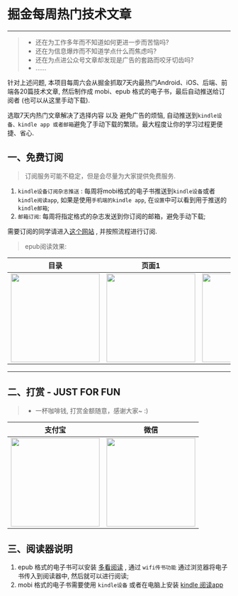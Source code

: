 # 掘金每周热门技术文章 
---------------------

> * 还在为工作多年而不知道如何更进一步而苦恼吗?
> * 还在为信息爆炸而不知道学点什么而焦虑吗?
> * 还在为点进公众号文章却发现是广告的套路而咬牙切齿吗?
> * ......

针对上述问题, 本项目每周六会从掘金抓取7天内最热门Android、iOS、后端、前端各20篇技术文章, 然后制作成 mobi、epub 格式的电子书，最后自动推送给订阅者 (也可以从这里手动下载). 

选取7天内热门文章解决了选择内容 以及 避免广告的烦恼, 自动推送到`kindle设备、kindle app 或者邮箱`避免了手动下载的繁琐。最大程度让你的学习过程更便捷、省心.


## 一、免费订阅

> 订阅服务可能不稳定，但是会尽量为大家提供免费服务.

1. `kindle设备订阅杂志推送` : 每周将mobi格式的电子书推送到`kindle设备`或者`kindle阅读app`, 如果是使用`手机端的kindle app`, 在`设置`中可以看到用于推送的`kindle邮箱`;
2. `邮箱订阅`: 每周将指定格式的杂志发送到你订阅的邮箱，避免手动下载;

需要订阅的同学请进入[这个网站](http://economist.cool/hotblogs.html) , 并按照流程进行订阅.


> epub阅读效果:

|   目录   |   页面1   |     页面2 |
|------------|-----------|--------|
|<img src="https://img-blog.csdnimg.cn/20201124120617114.jpg" width="200"/>| <img src="https://img-blog.csdnimg.cn/20201124120629952.jpg" width="200"/>  | <img src="https://img-blog.csdnimg.cn/20201124120641938.jpg" width="200"/> 

-------------------------------------

## 二、打赏 - JUST FOR FUN

> * 一杯咖啡钱, 打赏金额随意，感谢大家~ :)


|   支付宝   |   微信    |
|------------|-----------|
|<img src="https://img-blog.csdnimg.cn/20200412132734488.JPG?x-oss-process=image/watermark,type_ZmFuZ3poZW5naGVpdGk,shadow_10,text_aHR0cHM6Ly9ibG9nLmNzZG4ubmV0L2Jib3lmZWl5dQ==,size_16,color_FFFFFF,t_70" width="200"/>| <img src="https://img-blog.csdnimg.cn/20200911174255577.jpg?x-oss-process=image/watermark,type_ZmFuZ3poZW5naGVpdGk,shadow_10,text_aHR0cHM6Ly9ibG9nLmNzZG4ubmV0L2Jib3lmZWl5dQ==,size_16,color_FFFFFF,t_70" width="200"/>  |


## 三、阅读器说明

1. epub 格式的电子书可以安装 [多看阅读](https://www.duokan.com/product) ,  通过 `wifi传书功能` 通过浏览器将电子书传入到阅读器中, 然后就可以进行阅读;
2. mobi 格式的电子书需要使用 `kindle设备` 或者在电脑上安装 [kindle 阅读app](https://www.amazon.cn/kindle-dbs/fd/kcp/ref=sv_kinc_0)
